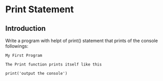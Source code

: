 # Print Statement

## Introduction

Write a program with helpt of print() statement that prints of the console followings:

```
My First Program
```

```
The Print function prints itself like this
```

```
print('output the console')
```
